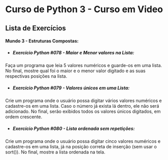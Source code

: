 # Curso de Python 3 - Curso em Video
## Lista de Exercícios

#### Mundo 3 - Estruturas Compostas:

- ##### Exercício Python #078 - Maior e Menor valores na Lista:
Faça um programa que leia 5 valores numéricos e guarde-os em uma lista. No final, mostre qual foi o maior e o menor valor digitado e as suas respectivas posições na lista. 
- ##### Exercício Python #079 - Valores únicos em uma Lista:
Crie um programa onde o usuário possa digitar vários valores numéricos e cadastre-os em uma lista. Caso o número já exista lá dentro, ele não será adicionado. No final, serão exibidos todos os valores únicos digitados, em ordem crescente. 
- ##### Exercício Python #080 - Lista ordenada sem repetições:
Crie um programa onde o usuário possa digitar cinco valores numéricos e cadastre-os em uma lista, já na posição correta de inserção (sem usar o sort()). No final, mostre a lista ordenada na tela.
